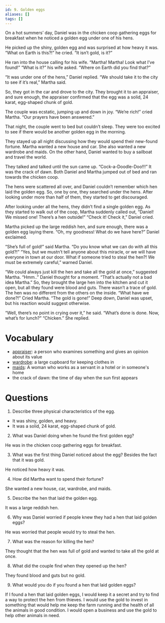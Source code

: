 ```yaml
---
id: 9. Golden eggs
aliases: []
tags: []
---
```


On a hot summers’ day, Daniel was in the chicken coop gathering eggs for breakfast
when he noticed a golden egg under one of his hens.

He picked up the shiny, golden egg and was surprised at how heavy it was.
“What on Earth is this?!” he cried. “It isn’t gold, is it?”

He ran into the house calling for his wife. “Martha! Martha! Look what I’ve found!”
“What is it?” his wife asked. “Where on Earth did you find that?”

“It was under one of the hens,” Daniel replied.
“We should take it to the city to see if it’s real,” Martha said.

So, they got in the car and drove to the city.
They brought it to an appraiser, and sure enough, the
appraiser confirmed that the egg was a solid, 24 karat, egg-shaped chunk of gold.

The couple was ecstatic, jumping up and down in joy.
“We’re rich!” cried Martha. “Our prayers have been answered.”

That night, the couple went to bed but couldn’t sleep. They were too excited to see if there
would be another golden egg in the morning.

They stayed up all night discussing how they would spend their new-found fortune.
Martha wanted a new house and car. She also wanted a new wardrobe and maids. On the other
hand, Daniel wanted to buy a sailboat and travel the world.

They talked and talked until the sun came up. “Cock-a-Doodle-Doo!!!” It was the crack of dawn.
Both Daniel and Martha jumped out of bed and ran towards the chicken coop.

The hens were scattered all over, and Daniel couldn’t remember which hen laid the golden
egg. So, one by one, they searched under the hens. After looking under more than half of them,
they started to get discouraged.

After looking under all the hens, they didn’t find a single golden egg. As they started to walk
out of the coop, Martha suddenly called out, “Daniel! We missed one! There’s a hen outside!”
“Check it! Check it,” Daniel cried.

Martha picked up the large reddish hen, and sure enough, there was a golden egg laying there.
“Oh, my goodness! What do we have here?” Daniel exclaimed.

“She’s full of gold!” said Martha. “Do you know what we can do with all this gold?!”
“Yes, but we mustn’t tell anyone about this miracle, or we will have everyone in town at our door.
What if someone tried to steal the hen?! We must be extremely careful,” warned Daniel.

“We could always just kill the hen and take all the gold at once,” suggested Martha.
“Hmm..” Daniel thought for a moment. “That’s actually not a bad idea Martha.”
So, they brought the large hen into the kitchen and cut it open, but all they found were blood
and guts. There wasn’t a trace of gold. The hen was no different from the others on the inside.
“What have we done?!” Cried Martha. “The gold is gone!”
Deep down, Daniel was upset, but his reaction would suggest otherwise.

“Well, there’s no point in crying over it,” he said. “What’s done is done. Now, what’s for lunch?”
“Chicken.” She replied.

# Vocabulary

- [appraiser](https://dictionary.cambridge.org/us/dictionary/english/appraiser): a person who examines something and gives an opinion about its value
- [wardrobe](https://dictionary.cambridge.org/us/dictionary/english/wardrobe): a large cupboard for keeping clothes in
- [maids](https://dictionary.cambridge.org/us/dictionary/english/maid): A woman
  who works as a servant in a hotel or in someone's home
- the crack of dawn: the time of day when the sun first appears

# Questions

1. Describe three physical characteristics of the egg.

- It was shiny, golden, and heavy.
- It was a solid, 24 karat, egg-shaped chunk of gold.

2. What was Daniel doing when he found the first golden egg?

He was in the chicken coop gathering eggs for breakfast.

3. What was the first thing Daniel noticed about the egg? Besides the fact that it was gold.

He noticed how heavy it was.

4. How did Martha want to spend their fortune?

She wanted a new house, car, wardrobe, and maids.

5. Describe the hen that laid the golden egg.

It was a large reddish hen.

6. Why was Daniel worried if people knew they had a hen that laid golden eggs?

He was worried that people would try to steal the hen.

7. What was the reason for killing the hen?

They thought that the hen was full of gold and wanted to take all the gold at
once.

8. What did the couple find when they opened up the hen?

They found blood and guts but no gold.

9. What would you do if you found a hen that laid golden eggs?

If I found a hen that laid golden eggs, I would keep it a secret and try to find
a way to protect the hen from thieves. I would use the gold to invest in
something that would help me keep the farm running and the health of all the
animals in good condition. I would open a business and use the gold to help
other animals in need.
